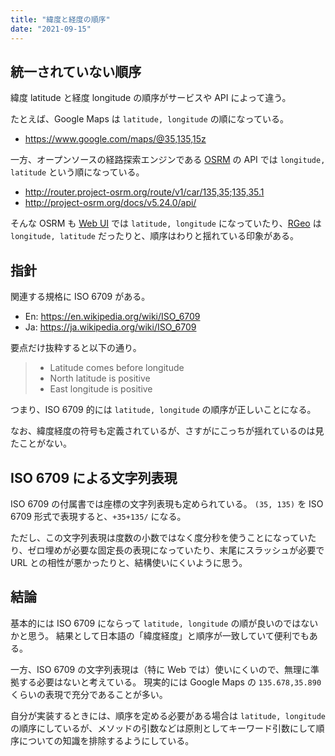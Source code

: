 ```yaml
---
title: "緯度と経度の順序"
date: "2021-09-15"
---
```


## 統一されていない順序

緯度 latitude と経度 longitude の順序がサービスや API によって違う。

たとえば、Google Maps は `latitude, longitude` の順になっている。

* https://www.google.com/maps/@35,135,15z

一方、オープンソースの経路探索エンジンである [OSRM](http://project-osrm.org/) の API では `longitude, latitude` という順になっている。

* http://router.project-osrm.org/route/v1/car/135,35;135,35.1
* http://project-osrm.org/docs/v5.24.0/api/

そんな OSRM も [Web UI](https://map.project-osrm.org/?z=15&center=35.002107%2C135.000000&hl=en&alt=0&srv=1) では `latitude, longitude` になっていたり、[RGeo](https://github.com/rgeo/rgeo) は `longitude, latitude` だったりと、順序はわりと揺れている印象がある。

## 指針

関連する規格に ISO 6709 がある。

* En: https://en.wikipedia.org/wiki/ISO_6709
* Ja: https://ja.wikipedia.org/wiki/ISO_6709

要点だけ抜粋すると以下の通り。

> * Latitude comes before longitude
> * North latitude is positive
> * East longitude is positive

つまり、ISO 6709 的には `latitude, longitude` の順序が正しいことになる。

なお、緯度経度の符号も定義されているが、さすがにこっちが揺れているのは見たことがない。

## ISO 6709 による文字列表現

ISO 6709 の付属書では座標の文字列表現も定められている。
`(35, 135)` を ISO 6709 形式で表現すると、`+35+135/` になる。

ただし、この文字列表現は度数の小数ではなく度分秒を使うことになっていたり、ゼロ埋めが必要な固定長の表現になっていたり、末尾にスラッシュが必要で URL との相性が悪かったりと、結構使いにくいように思う。

## 結論

基本的には ISO 6709 にならって `latitude, longitude` の順が良いのではないかと思う。
結果として日本語の「緯度経度」と順序が一致していて便利でもある。

一方、ISO 6709 の文字列表現は（特に Web では）使いにくいので、無理に準拠する必要はないと考えている。
現実的には Google Maps の `135.678,35.890` くらいの表現で充分であることが多い。

自分が実装するときには、順序を定める必要がある場合は `latitude, longitude` の順序にしているが、メソッドの引数などは原則としてキーワード引数にして順序についての知識を排除するようにしている。
